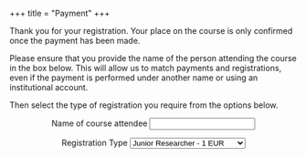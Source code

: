 +++
title = "Payment"
+++

Thank you for your registration.  Your place on the course is only confirmed once the payment has been made.  

Please ensure that you provide the name of the person attending the course in the box below.  This will allow us to match payments and registrations, even if the payment is performed under another name or using an institutional account.

Then select the type of registration you require from the options below.

<div id="smart-button-container">
      <div style="text-align: center;">
        <div style="margin-bottom: 1.25rem;">
          <p></p>
          <div class="form-group-paypal">
          <label for="name">Name of course attendee</label>
          <input type="text" class="form-control" name="name" id="name" required=""><p></p>
          </div>
          <div class="form-group-paypal">
          <label for="item-options">Registration Type</label>
          <select id="item-options" class="form-control">
            <option value="Junior Researcher" price="1">Junior Researcher - 1 EUR</option>
            <option value="Academic / Non-Profit" price="5">Academic / Non-profit - 5 EUR</option>
            <option value="Commercial" price="10">Commercial - 10 EUR</option>
          </select>
          </div>
          <select style="visibility: hidden" id="quantitySelect"></select>
        </div>
      <div id="paypal-button-container"></div>
      </div>
    </div>
<script src="https://www.paypal.com/sdk/js?client-id=AdXfnDP1Kqq46-SFtnWTuSkgwC9T1TXN252zv0TEcCLOEWJ2WHOfyXLz3AS-lpjLRdqD5XW5H8A4ccEJ&enable-funding=venmo&currency=EUR" data-sdk-integration-source="button-factory"></script>
    
<script>
  function initPayPalButton() {
    var shipping = 0;
    var itemOptions = document.querySelector("#smart-button-container #item-options");
    var quantity = parseInt();
    var quantitySelect = document.querySelector("#smart-button-container #quantitySelect");
    var attendeeName = document.getElementById('name');
    if (!isNaN(quantity)) {
      quantitySelect.style.visibility = "visible";
    }
    var orderDescription = '';
    if(orderDescription === '') {
      orderDescription = 'CSAMA registration for ';
    }
    paypal.Buttons({
      style: {
        shape: 'rect',
        color: 'blue',
        layout: 'vertical',
        label: 'pay',
      },
      createOrder: function(data, actions) {
        var attendee = attendeeName.value;
            console.log(attendee);
        var selectedItemDescription = itemOptions.options[itemOptions.selectedIndex].value;
        var selectedItemPrice = parseFloat(itemOptions.options[itemOptions.selectedIndex].getAttribute("price"));
        var tax = (0 === 0 || false) ? 0 : (selectedItemPrice * (parseFloat(0)/100));
        if(quantitySelect.options.length > 0) {
          quantity = parseInt(quantitySelect.options[quantitySelect.selectedIndex].value);
        } else {
          quantity = 1;
        }
        tax *= quantity;
        tax = Math.round(tax * 100) / 100;
        var priceTotal = quantity * selectedItemPrice + parseFloat(shipping) + tax;
        priceTotal = Math.round(priceTotal * 100) / 100;
        var itemTotalValue = Math.round((selectedItemPrice * quantity) * 100) / 100;
        return actions.order.create({
          purchase_units: [{
            description: orderDescription + attendee,
            amount: {
              currency_code: 'EUR',
              value: priceTotal,
              breakdown: {
                item_total: {
                  currency_code: 'EUR',
                  value: itemTotalValue,
                },
                shipping: {
                  currency_code: 'EUR',
                  value: shipping,
                },
                tax_total: {
                  currency_code: 'EUR',
                  value: tax,
                }
              }
            },
            items: [{
              name: selectedItemDescription,
              unit_amount: {
                currency_code: 'EUR',
                value: selectedItemPrice,
              },
              quantity: quantity
            }]
          }]
        });
      },
      onApprove: function(data, actions) {
        return actions.order.capture().then(function(orderData) {
          // Full available details
          console.log('Capture result', orderData, JSON.stringify(orderData, null, 2));
          // Show a success message within this page, e.g.
          const element = document.getElementById('paypal-button-container');
          //element.innerHTML = '';
          //element.innerHTML = '<h3>Thank you for your payment!</h3>';
          // Or go to another URL:  actions.redirect('thank_you.html');
          actions.redirect('/success/');
        });
      },
      onError: function(err) {
        console.log(err);
      },
    }).render('#paypal-button-container');
  }
  initPayPalButton();
</script>
